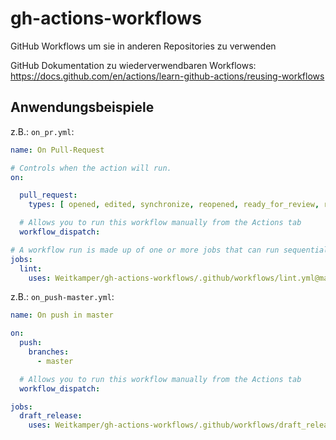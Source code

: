 # gh-actions-workflows

GitHub Workflows um sie in anderen Repositories zu verwenden

GitHub Dokumentation zu wiederverwendbaren Workflows: https://docs.github.com/en/actions/learn-github-actions/reusing-workflows

## Anwendungsbeispiele

z.B.: `on_pr.yml`:

```yml
name: On Pull-Request

# Controls when the action will run. 
on:

  pull_request:
    types: [ opened, edited, synchronize, reopened, ready_for_review, reopened ]

  # Allows you to run this workflow manually from the Actions tab
  workflow_dispatch:

# A workflow run is made up of one or more jobs that can run sequentially or in parallel
jobs:
  lint:
    uses: Weitkamper/gh-actions-workflows/.github/workflows/lint.yml@main
```

z.B.: `on_push-master.yml`:

```yml
name: On push in master

on:
  push:
    branches:
      - master

  # Allows you to run this workflow manually from the Actions tab
  workflow_dispatch:

jobs:        
  draft_release:
    uses: Weitkamper/gh-actions-workflows/.github/workflows/draft_release.yml@main
```
